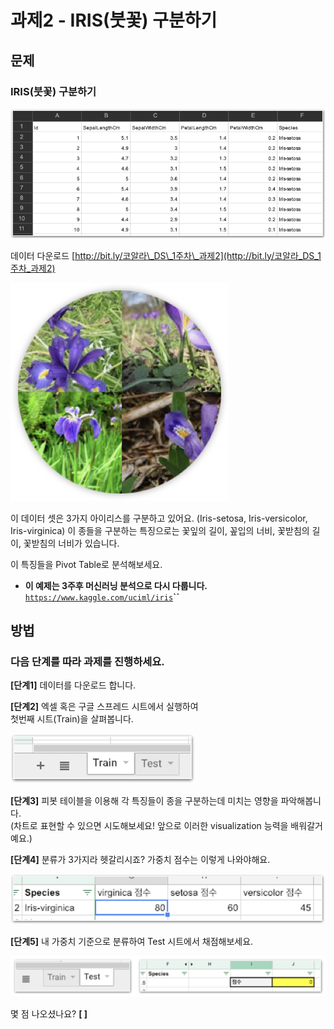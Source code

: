 # 과제2 - IRIS\(붓꽃\) 구분하기

## 문제

### IRIS\(붓꽃\) 구분하기

![](../.gitbook/assets/image-342.png)

데이터 다운로드 [http://bit.ly/코알라\_DS\_1주차\_과제2](http://bit.ly/코알라_DS_1주차_과제2)

![&#xC774;&#xBBF8;&#xC9C0;&#xC5D0;&#xC11C; IRIS&#xB97C; &#xC885;&#xB958;&#xBCC4;&#xB85C; &#xAD6C;&#xBD84;&#xD560; &#xC218; &#xC788;&#xB098;&#xC694;?](../.gitbook/assets/image-189.png)

이 데이터 셋은 3가지 아이리스를 구분하고 있어요. \(Iris-setosa, Iris-versicolor, Iris-virginica\) 이 종들을 구분하는 특징으로는 꽃잎의 길이, 꽆입의 너비, 꽃받침의 길이, 꽃받침의 너비가 있습니다.

이 특징들을 Pivot Table로 분석해보세요.

* **이 예제는 3주후 머신러닝 분석으로 다시 다룹니다.**      [`https://www.kaggle.com/uciml/iris`](https://www.kaggle.com/uciml/iris)**\`\`**

## 방법

### **다음** **단계를** **따라** **과제를** **진행하세요.**

**\[단계1\]** 데이터를 다운로드 합니다.

**\[단계2\]** 엑셀 혹은 구글 스프레드 시트에서 실행하여  
첫번째 시트\(Train\)을 살펴봅니다.

![](../.gitbook/assets/image-206.png)

**\[단계3\]** 피봇 테이블을 이용해 각 특징들이 종을 구분하는데 미치는 영향을 파악해봅니다.  
\(차트로 표현할 수 있으면 시도해보세요! 앞으로 이러한 visualization 능력을 배워갈거예요.\)

**\[단계4\]** 분류가 3가지라 헷갈리시죠? 가중치 점수는 이렇게 나와야해요.

![&#xAC00;&#xC7A5; &#xB192;&#xC740; &#xC810;&#xC218;&#xC758; virginica&#xB97C; &#xCC44;&#xD0DD;](../.gitbook/assets/image-284.png)

**\[단계5\]** 내 가중치 기준으로 분류하여 Test 시트에서 채점해보세요.

![](../.gitbook/assets/image-394.png)

몇 점 나오셨나요? **\[ \]**

